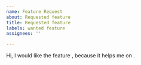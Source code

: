```yaml
---
name: Feature Request
about: Requested feature
title: Requested feature
labels: wanted feature
assignees: ''

---
```


Hi, I would like the feature , because it helps me on .
